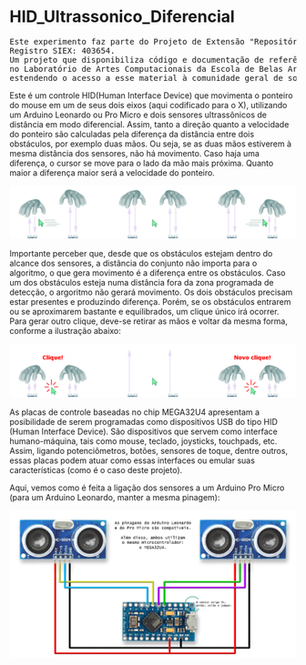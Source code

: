 # HID_Ultrassonico_Diferencial

<pre>Este experimento faz parte do Projeto de Extensão "Repositório de Conhecimento do LAC".
Registro SIEX: 403654.
Um projeto que disponibiliza código e documentação de referência para os desenvolvimentos
no Laboratório de Artes Computacionais da Escola de Belas Artes da UFMG,
estendendo o acesso a esse material à comunidade geral de software e hardware livres.</pre>

Este é um controle HID(Human Interface Device) que movimenta o  ponteiro do mouse em um de seus dois eixos (aqui codificado para o X), utilizando um Arduino Leonardo ou Pro Micro e dois sensores ultrassônicos de distância em modo diferencial. Assim, tanto a direção quanto a velocidade do ponteiro são calculadas pela diferença da distância entre dois obstáculos, por exemplo duas mãos. Ou seja, se as duas mãos estiverem à mesma distância dos sensores, não há movimento. Caso haja uma diferença, o cursor se move para o lado da mão mais próxima. Quanto maior a diferença maior será a velocidade do ponteiro.

<img src="images/Ponteiro_Dif.jpg" />

Importante perceber que, desde que os obstáculos estejam dentro do alcance dos sensores, a distância do conjunto não importa para o algoritmo, o que gera movimento é a diferença entre os obstáculos. Caso um dos obstáculos esteja numa distância fora da zona programada de detecção, o argoritmo não gerará movimento. Os dois obstáculos precisam estar presentes e produzindo diferença. Porém, se os obstáculos entrarem ou se aproximarem bastante e equilibrados, um clique único irá ocorrer. Para gerar outro clique, deve-se retirar as mãos e voltar da mesma forma, conforme a ilustração abaixo:

<img src="images/Ponteiro_Clique.jpg" />

As placas de controle baseadas no chip MEGA32U4 apresentam a posibilidade de serem programadas como dispositivos USB do tipo HID (Human Interface Device). São dispositivos que servem como interface humano-máquina, tais como mouse, teclado, joysticks, touchpads, etc. Assim, ligando potenciômetros, botões, sensores de toque, dentre outros, essas placas podem atuar como essas interfaces ou emular suas características (como é o caso deste projeto).

Aqui, vemos como é feita a ligação dos sensores a um Arduino Pro Micro (para um Arduino Leonardo, manter a mesma pinagem):

<img src="images/Mouse_US_Dif.jpg" />

